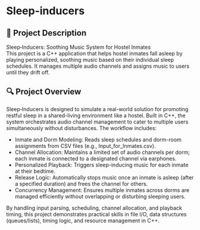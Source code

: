 # Sleep-inducers


📝 Project Description
-----------------------
Sleep‑Inducers: Soothing Music System for Hostel Inmates  
This project is a C++ application that helps hostel inmates fall asleep by playing personalized, soothing music based on their individual sleep schedules. It manages multiple audio channels and assigns music to users until they drift off.

🔍 Project Overview
-----------------------
Sleep‑Inducers is designed to simulate a real-world solution for promoting restful sleep in a shared-living environment like a hostel. Built in C++, the system orchestrates audio channel management to cater to multiple users simultaneously without disturbances. The workflow includes:

- Inmate and Dorm Modeling: Reads sleep schedules and dorm-room assignments from CSV files (e.g., Input_for_Inmates.csv).
- Channel Allocation: Maintains a limited set of audio channels per dorm; each inmate is connected to a designated channel via earphones.
- Personalized Playback: Triggers sleep-inducing music for each inmate at their bedtime.
- Release Logic: Automatically stops music once an inmate is asleep (after a specified duration) and frees the channel for others.
- Concurrency Management: Ensures multiple inmates across dorms are managed efficiently without overlapping or disturbing sleeping users.

By handling input parsing, scheduling, channel allocation, and playback timing, this project demonstrates practical skills in file I/O, data structures (queues/lists), timing logic, and resource management in C++.

